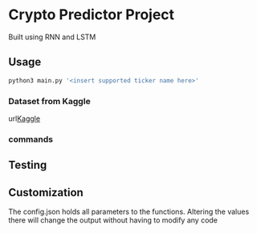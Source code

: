 # Crypto Predictor Project

Built using RNN and LSTM

## Usage

```sh
python3 main.py '<insert supported ticker name here>'
```

### Dataset from Kaggle

url[Kaggle](https://www.kaggle.com/sudalairajkumar/cryptocurrencypricehistory)

### commands

## Testing


## Customization

The config.json holds all parameters to the functions. Altering the values there will change the output without having to modify any code
